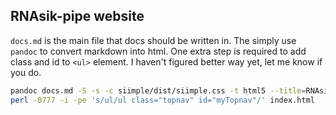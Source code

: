 ## RNAsik-pipe website

`docs.md` is the main file that docs should be written in. The simply use `pandoc` to convert markdown into html. One extra step is required to add class and id to `<ul>` element. I haven't figured better way yet, let me know if you do.

```BASH
pandoc docs.md -S -s -c siimple/dist/siimple.css -t html5 --title=RNAsik-docs -o index.html 
perl -0777 -i -pe 's/ul/ul class="topnav" id="myTopnav"/' index.html                           
```

